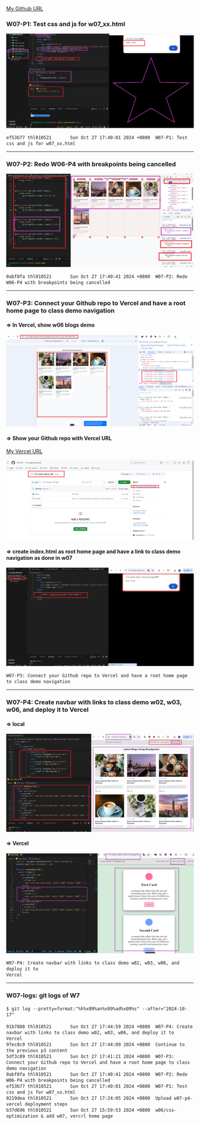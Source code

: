 [My Github URL](https://github.com/thl010521/113-sweb-demo-00)

### W07-P1: Test css and js for w07_xx.html

![](w07-p1.png)

```
ef53b77 thl010521       Sun Oct 27 17:40:01 2024 +0800  W07-P1: Test css and js for w07_xx.html
```

---

### W07-P2: Redo W06-P4 with breakpoints being cancelled

![](w07-p2.png)

```
0abf8fa thl010521       Sun Oct 27 17:40:41 2024 +0800  W07-P2: Redo W06-P4 with breakpoints being cancelled
```

---

### W07-P3: Connect your Github repo to Vercel and have a root home page to class demo navigation

#### => In Vercel, show w06 blogs demo

![](w07-p3-1.png)

#### => Show your Github repo with Vercel URL

[My Vercel URL](https://vercel.com/thl010521s-projects/113-sweb-demo-00)

![](w07-p3-2.png)

#### => create index.html as root home page and have a link to class demo navigation as done in w07

![](w07-p3-3.png)

```
W07-P3: Connect your Github repo to Vercel and have a root home page to class demo navigation
```

---

### W07-P4: Create navbar with links to class demo w02, w03, w06, and deploy it to Vercel

#### => local

![](w07-p4-1.png)

#### => Vercel

![](w07-p4-2.png)

```
W07-P4: Create navbar with links to class demo w02, w03, w06, and deploy it to
Vercel
```

---

### W07-logs: git logs of W7

```
$ git log --pretty=format:"%h%x09%an%x09%ad%x09%s" --after="2024-10-17"

91b7888 thl010521       Sun Oct 27 17:44:59 2024 +0800  W07-P4: Create navbar with links to class demo w02, w03, w06, and deploy it to
Vercel
97ec8c9 thl010521       Sun Oct 27 17:44:09 2024 +0800  Continue to the previous p3 content
5df3c89 thl010521       Sun Oct 27 17:41:21 2024 +0800  W07-P3: Connect your Github repo to Vercel and have a root home page to class demo navigation
0abf8fa thl010521       Sun Oct 27 17:40:41 2024 +0800  W07-P2: Redo W06-P4 with breakpoints being cancelled
ef53b77 thl010521       Sun Oct 27 17:40:01 2024 +0800  W07-P1: Test css and js for w07_xx.html
0219dea thl010521       Sun Oct 27 17:24:05 2024 +0800  Upload w07-p4-vercel deployment steps
b37d696 thl010521       Sun Oct 27 15:59:53 2024 +0800  w06/css-optimization & add w07, vercrl home page

```
